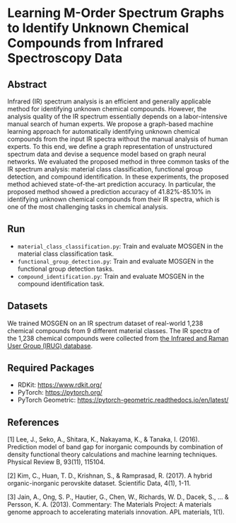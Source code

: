 # Learning M-Order Spectrum Graphs to Identify Unknown Chemical Compounds from Infrared Spectroscopy Data

## Abstract
Infrared (IR) spectrum analysis is an efficient and generally applicable method for identifying unknown chemical compounds.
However, the analysis quality of the IR spectrum essentially depends on a labor-intensive manual search of human experts.
We propose a graph-based machine learning approach for automatically identifying unknown chemical compounds from the input IR spectra without the manual analysis of human experts.
To this end, we define a graph representation of unstructured spectrum data and devise a sequence model based on graph neural networks.
We evaluated the proposed method in three common tasks of the IR spectrum analysis: material class classification, functional group detection, and compound identification.
In these experiments, the proposed method achieved state-of-the-art prediction accuracy.
In particular, the proposed method showed a prediction accuracy of 41.82%-85.10% in identifying unknown chemical compounds from their IR spectra, which is one of the most challenging tasks in chemical analysis.


## Run
- ``material_class_classification.py``: Train and evaluate MOSGEN in the material class classification task.
- ``functional_group_detection.py``: Train and evaluate MOSGEN in the functional group detection tasks.
- ``compound_identification.py``: Train and evaluate MOSGEN in the compound identification task.


## Datasets
We trained MOSGEN on an IR spectrum dataset of real-world 1,238 chemical compounds from 9 different material classes.
The IR spectra of the 1,238 chemical compounds were collected from [the Infrared and Raman User Group (IRUG) database](http://www.irug.org).

## Required Packages
- RDKit: https://www.rdkit.org/
- PyTorch: https://pytorch.org/
- PyTorch Geometric: https://pytorch-geometric.readthedocs.io/en/latest/


## References
[1] Lee, J., Seko, A., Shitara, K., Nakayama, K., & Tanaka, I. (2016). Prediction model of band gap for inorganic compounds by combination of density functional theory calculations and machine learning techniques. Physical Review B, 93(11), 115104.

[2] Kim, C., Huan, T. D., Krishnan, S., & Ramprasad, R. (2017). A hybrid organic-inorganic perovskite dataset. Scientific Data, 4(1), 1-11.

[3] Jain, A., Ong, S. P., Hautier, G., Chen, W., Richards, W. D., Dacek, S., ... & Persson, K. A. (2013). Commentary: The Materials Project: A materials genome approach to accelerating materials innovation. APL materials, 1(1).
